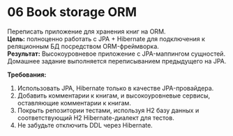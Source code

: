 #   06 Book storage ORM 
Переписать приложение для хранения книг на ORM.  
**Цель:** полноценно работать с JPA + Hibernate для подключения к реляционным БД 
посредством ORM-фреймворка.  
**Результат:** Высокоуровневое приложение с JPA-маппингом сущностей. 
Домашнее задание выполняется переписыванием предыдущего на JPA. 

**Требования:** 
1. Использовать JPA, Hibernate только в качестве JPA-провайдера.    
2. Добавить комментарии к книгам, и высокоуровневые сервисы, оставляющие комментарии к книгам.  
3. Покрыть репозитории тестами, используя H2 базу данных и соответствующий H2 Hibernate-диалект для тестов. 
4. Не забудьте отключить DDL через Hibernate.    
